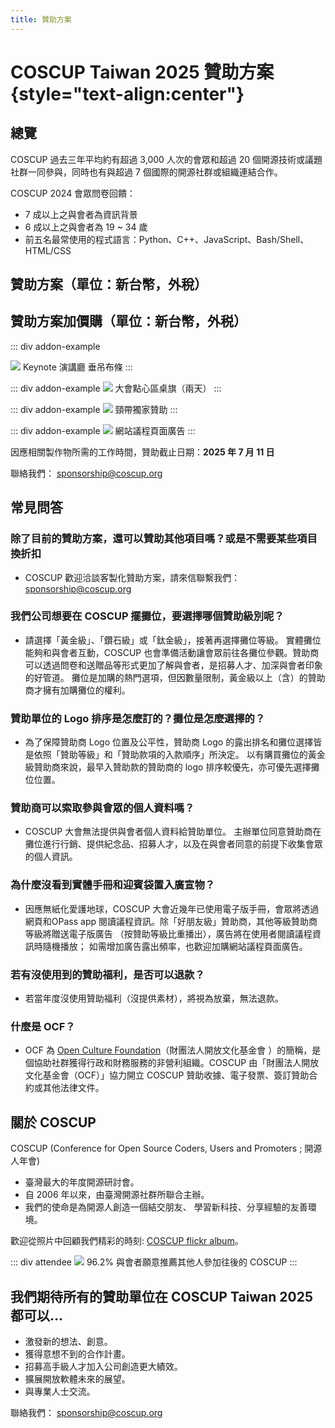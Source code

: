 ```yaml
---
title: 贊助方案
---
```


<script setup lang="ts">
import SponsorTable from './parts/main.md'
import AddonTable from './parts/addon.md'
</script>

# COSCUP Taiwan 2025 贊助方案 {style="text-align:center"}

## 總覽

COSCUP 過去三年平均約有超過 3,000 人次的會眾和超過 20 個開源技術或議題社群一同參與，同時也有與超過 7 個國際的開源社群或組織連結合作。

COSCUP 2024 會眾問卷回饋：

- 7 成以上之與會者為資訊背景
- 6 成以上之與會者為 19 \~ 34 歲
- 前五名最常使用的程式語言：Python、C++、JavaScript、Bash/Shell、HTML/CSS

## 贊助方案（單位：新台幣，外稅）

<SponsorTable />

## 贊助方案加價購（單位：新台幣，外税）

<AddonTable />

::: div addon-example

![](/@/assets/images/sponsorships/flag_dark.webp)
Keynote 演講廳 垂吊布條
:::

::: div addon-example
![](/@/assets/images/sponsorships/promotion_dark.webp)
大會點心區桌旗（兩天）
:::

::: div addon-example
![](/@/assets/images/sponsorships/lanyards_dark.webp)
頸帶獨家贊助
:::

::: div addon-example
![](/@/assets/images/sponsorships/website-agenda-ads_dark.webp)
網站議程頁面廣告
:::

<style scoped>
.addon-example {
  display: inline-block;
  width: 50%;
  text-align: center;
  padding: 5px;
}
</style>

因應相關製作物所需的工作時間，贊助截止日期：**2025 年 7 月 11 日**

聯絡我們： [sponsorship@coscup.org](mailto:sponsorship@coscup.org)

## 常見問答

### 除了目前的贊助方案，還可以贊助其他項目嗎？或是不需要某些項目換折扣

- COSCUP 歡迎洽談客製化贊助方案，請來信聯繫我們：[sponsorship@coscup.org](mailto:sponsorship@coscup.org)

### 我們公司想要在 COSCUP 擺攤位，要選擇哪個贊助級別呢？

- 請選擇「黃金級」、「鑽石級」或「鈦金級」，接著再選擇攤位等級。
  實體攤位能夠和與會者互動，COSCUP 也會準備活動讓會眾前往各攤位參觀。贊助商可以透過問卷和送贈品等形式更加了解與會者，是招募人才、加深與會者印象的好管道。
  攤位是加購的熱門選項，但因數量限制，黃金級以上（含）的贊助商才擁有加購攤位的權利。

### 贊助單位的 Logo 排序是怎麼訂的？攤位是怎麼選擇的？

- 為了保障贊助商 Logo 位置及公平性，贊助商 Logo 的露出排名和攤位選擇皆是依照「贊助等級」和「贊助款項的入款順序」所決定。
  以有購買攤位的黃金級贊助商來說，最早入贊助款的贊助商的 logo 排序較優先，亦可優先選擇攤位位置。

### 贊助商可以索取參與會眾的個人資料嗎？

- COSCUP 大會無法提供與會者個人資料給贊助單位。
  主辦單位同意贊助商在攤位進行行銷、提供紀念品、招募人才，以及在與會者同意的前提下收集會眾的個人資訊。

### 為什麼沒看到實體手冊和迎賓袋置入廣宣物？

- 因應無紙化愛護地球，COSCUP 大會近幾年已使用電子版手冊，會眾將透過網頁和OPass app 閱讀議程資訊。除「好朋友級」贊助商，其他等級贊助商等級將贈送電子版廣告 （按贊助等級比重播出），廣告將在使用者閱讀議程資訊時隨機播放；
  如需增加廣告露出頻率，也歡迎加購網站議程頁面廣告。

### 若有沒使用到的贊助福利，是否可以退款？

- 若當年度沒使用贊助福利（沒提供素材），將視為放棄，無法退款。

### 什麼是 OCF？

- OCF 為 [Open Culture Foundation](https://ocf.tw/)（財團法人開放文化基金會 ）的簡稱，是個協助社群獲得行政和財務服務的非營利組織。COSCUP 由「財團法人開放文化基金會（OCF）」協力開立 COSCUP 贊助收據、電子發票、簽訂贊助合約或其他法律文件。

## 關於 COSCUP

COSCUP (Conference for Open Source Coders, Users and Promoters ; 開源人年會)

- 臺灣最大的年度開源研討會。
- 自 2006 年以來，由臺灣開源社群所聯合主辦。
- 我們的使命是為開源人創造一個結交朋友、 學習新科技、分享經驗的友善環境。

歡迎從照片中回顧我們精彩的時刻: [COSCUP flickr album](https://www.flickr.com/photos/coscup/albums)。

::: div attendee
![](/@/assets/images/sponsorships/coscup-attendee.webp)
96.2% 與會者願意推薦其他人參加往後的 COSCUP
:::

<style scoped>
.attendee {
  text-align: center;
}
</style>

## 我們期待所有的贊助單位在 COSCUP Taiwan 2025 都可以...

- 激發新的想法、創意。
- 獲得意想不到的合作計畫。
- 招募高手級人才加入公司創造更大績效。
- 擴展開放軟體未來的展望。
- 與專業人士交流。

聯絡我們： [sponsorship@coscup.org](mailto:sponsorship@coscup.org)
